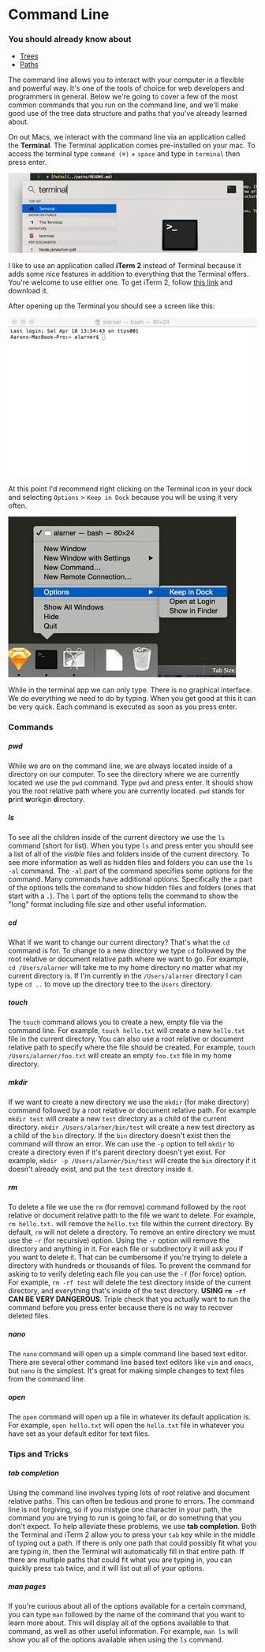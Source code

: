 # Command Line

### You should already know about
* [Trees](../trees/README.md)
* [Paths](../paths/README.md)

The command line allows you to interact with your computer in a flexible and powerful way. It's one of the tools of choice for web developers and programmers in general. Below we're going to cover a few of the most common commands that you run on the command line, and we'll make good use of the tree data structure and paths that you've already learned about.

On out Macs, we interact with the command line via an application called the **Terminal**. The Terminal application comes pre-installed on your mac. To access the terminal type `command (⌘)` + `space` and type in `terminal` then press enter.

![Terminal](terminal.png)

I like to use an application called **iTerm 2** instead of Terminal because it adds some nice features in addition to everything that the Terminal offers. You're welcome to use either one. To get iTerm 2, follow [this link](http://iterm2.com/) and download it.

After opening up the Terminal you should see a screen like this:

![Terminal Window](terminal-window.png)

At this point I'd recommend right clicking on the Terminal icon in your dock and selecting `Options` > `Keep in Dock` because you will be using it very often.

![Save to Dock](save-to-dock.png)

While in the terminal app we can only type. There is no graphical interface. We do everything we need to do by typing. When you get good at this it can be very quick. Each command is executed as soon as you press enter.

### Commands

##### pwd
While we are on the command line, we are always located inside of a directory on our computer. To see the directory where we are currently located we use the `pwd` command. Type `pwd` and press enter. It should show you the root relative path where you are currently located. `pwd` stands for **p**rint **w**orkgin **d**irectory.

##### ls
To see all the children inside of the current directory we use the `ls` command (short for list). When you type `ls` and press enter you should see a list of all of the *visible* files and folders inside of the current directory. To see more information as well as hidden files and folders you can use the `ls -al` command. The `-al` part of the command specifies some options for the command. Many commands have additional options. Specifically the `a` part of the options tells the command to show hidden files and folders (ones that start with a `.`). The `l` part of the options tells the command to show the "long" format including file size and other useful information.

##### cd
What if we want to change our current directory? That's what the `cd` command is for. To change to a new directory we type `cd` followed by the root relative or document relative path where we want to go. For example, `cd /Users/alarner` will take me to my home directory no matter what my current directory is. If I'm currently in the `/Users/alarner` directory I can type `cd ..` to move up the directory tree to the `Users` directory.

##### touch
The `touch` command allows you to create a new, empty file via the command line. For example, `touch hello.txt` will create a new `hello.txt` file in the current directory. You can also use a root relative or document relative path to specify where the file should be created. For example, `touch /Users/alarner/foo.txt` will create an empty `foo.txt` file in my home directory.

##### mkdir
If we want to create a new directory we use the `mkdir` (for make directory) command followed by a root relative or document relative path. For example `mkdir test` will create a new `test` directory as a child of the current directory. `mkdir /Users/alarner/bin/test` will create a new test directory as a child of the `bin` directory. If the `bin` directory doesn't exist then the command will throw an error. We can use the `-p` option to tell `mkdir` to create a directory even if it's parent directory doesn't yet exist. For example, `mkdir -p /Users/alarner/bin/test` will create the `bin` directory if it doesn't already exist, and put the `test` directory inside it.

##### rm
To delete a file we use the `rm` (for remove) command followed by the root relative or document relative path to the file we want to delete. For example, `rm hello.txt.` will remove the `hello.txt` file within the current directory. By default, `rm` will not delete a directory. To remove an entire directory we must use the `-r` (for recursive) option. Using the `-r` option will remove the directory and anything in it. For each file or subdirectory it will ask you if you want to delete it. That can be cumbersome if you're trying to delete a directory with hundreds or thousands of files. To prevent the command for asking to to verify deleting each file you can use the `-f` (for force) option. For example, `rm -rf test` will delete the test directory inside of the current directory, and everything that's inside of the test directory. **USING `rm -rf` CAN BE VERY DANGEROUS**. Triple check that you actually want to run the command before you press enter because there is no way to recover deleted files.

##### nano
The `nano` command will open up a simple command line based text editor. There are several other command line based text editors like `vim` and `emacs`, but `nano` is the simplest. It's great for making simple changes to text files from the command line.

##### open
The `open` command will open up a file in whatever its default application is. For example, `open hello.txt` will open the `hello.txt` file in whatever you have set as your default editor for text files.

### Tips and Tricks

##### tab completion
Using the command line involves typing lots of root relative and document relative paths. This can often be tedious and prone to errors. The command line is not forgiving, so if you mistype one character in your path, the command you are trying to run is going to fail, or do something that you don't expect. To help alleviate these problems, we use **tab completion**. Both the Terminal and iTerm 2 allow you to press your `tab` key while in the middle of typing out a path. If there is only one path that could possibly fit what you are typing in, then the Terminal will automatically fill in that entire path. If there are multiple paths that could fit what you are typing in, you can quickly press `tab` twice, and it will list out all of your options.

##### man pages
If you're curious about all of the options available for a certain command, you can type `man` followed by the name of the command that you want to learn more about. This will display all of the options available to that command, as well as other useful information. For example, `man ls` will show you all of the options available when using the `ls` command.